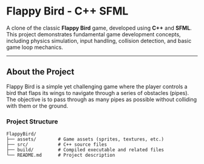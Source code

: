 # Flappy Bird - C++ SFML

A clone of the classic **Flappy Bird** game, developed using **C++** and **SFML**. This project demonstrates fundamental game development concepts, including physics simulation, input handling, collision detection, and basic game loop mechanics.

---

## **About the Project**
Flappy Bird is a simple yet challenging game where the player controls a bird that flaps its wings to navigate through a series of obstacles (pipes). The objective is to pass through as many pipes as possible without colliding with them or the ground.

### **Project Structure**
```plaintext
FlappyBird/
├── assets/        # Game assets (sprites, textures, etc.)
├── src/           # C++ source files
├── build/         # Compiled executable and related files
└── README.md      # Project description

